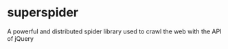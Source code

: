 # superspider
A powerful and distributed spider library used to crawl the web with the API of jQuery
